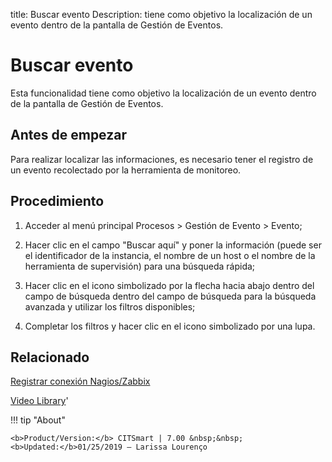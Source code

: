 title: Buscar evento
Description: tiene como objetivo la localización de un evento dentro de la pantalla de Gestión de Eventos.
# Buscar evento

Esta funcionalidad tiene como objetivo la localización de un evento dentro de la pantalla de Gestión de Eventos.

Antes de empezar
----------------

Para realizar localizar las informaciones, es necesario tener el registro de un
evento recolectado por la herramienta de monitoreo.

Procedimiento
-------------

1.  Acceder al menú principal Procesos \> Gestión de Evento \> Evento;

2.  Hacer clic en el campo "Buscar aquí" y poner la información (puede ser el
    identificador de la instancia, el nombre de un host o el nombre de la
    herramienta de supervisión) para una búsqueda rápida;

3.  Hacer clic en el icono simbolizado por la flecha hacia abajo dentro del
    campo de búsqueda dentro del campo de búsqueda para la búsqueda avanzada y
    utilizar los filtros disponibles;

4.  Completar los filtros y hacer clic en el icono simbolizado por una lupa.

Relacionado
----------------

[Registrar conexión Nagios/Zabbix](/es-es/citsmart-7/processes/event/configuration/register-nagios-zabbix-connection.html)

<i class='fa fa-youtube-play  fa-2x' style='color:#97ce17;vertical-align: middle;'> </i> [Video Library](https://www.youtube.com/playlist?list=PLB5qK2uzf2RNEIr_hUNAaOjTln3E-3K7n)'

!!! tip "About"

    <b>Product/Version:</b> CITSmart | 7.00 &nbsp;&nbsp;
    <b>Updated:</b>01/25/2019 – Larissa Lourenço
